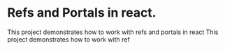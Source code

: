 # Refs and Portals in react.

This project demonstrates how to work with refs and portals in react
This project demonstrates how to work with ref